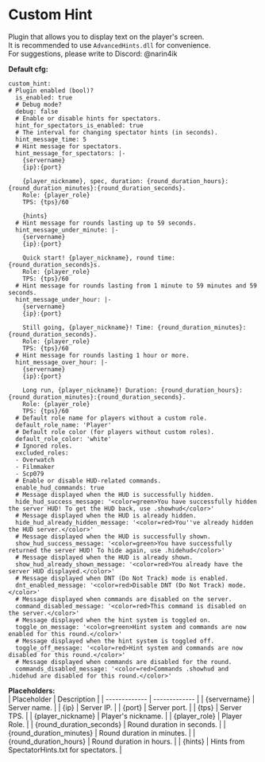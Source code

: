# Custom Hint
Plugin that allows you to display text on the player's screen.  
It is recommended to use `AdvancedHints.dll` for convenience.  
For suggestions, please write to Discord: @narin4ik  

**Default cfg:**   
```
custom_hint:
# Plugin enabled (bool)?
  is_enabled: true
  # Debug mode?
  debug: false
  # Enable or disable hints for spectators.
  hint_for_spectators_is_enabled: true
  # The interval for changing spectator hints (in seconds).
  hint_message_time: 5
  # Hint message for spectators.
  hint_message_for_spectators: |-
    {servername}
    {ip}:{port}

    {player_nickname}, spec, duration: {round_duration_hours}:{round_duration_minutes}:{round_duration_seconds}.
    Role: {player_role}
    TPS: {tps}/60

    {hints}
  # Hint message for rounds lasting up to 59 seconds.
  hint_message_under_minute: |-
    {servername}
    {ip}:{port}

    Quick start! {player_nickname}, round time: {round_duration_seconds}s.
    Role: {player_role}
    TPS: {tps}/60
  # Hint message for rounds lasting from 1 minute to 59 minutes and 59 seconds.
  hint_message_under_hour: |-
    {servername}
    {ip}:{port}

    Still going, {player_nickname}! Time: {round_duration_minutes}:{round_duration_seconds}.
    Role: {player_role}
    TPS: {tps}/60
  # Hint message for rounds lasting 1 hour or more.
  hint_message_over_hour: |-
    {servername}
    {ip}:{port}

    Long run, {player_nickname}! Duration: {round_duration_hours}:{round_duration_minutes}:{round_duration_seconds}.
    Role: {player_role}
    TPS: {tps}/60
  # Default role name for players without a custom role.
  default_role_name: 'Player'
  # Default role color (for players without custom roles).
  default_role_color: 'white'
  # Ignored roles.
  excluded_roles:
  - Overwatch
  - Filmmaker
  - Scp079
  # Enable or disable HUD-related commands.
  enable_hud_commands: true
  # Message displayed when the HUD is successfully hidden.
  hide_hud_success_message: '<color=green>You have successfully hidden the server HUD! To get the HUD back, use .showhud</color>'
  # Message displayed when the HUD is already hidden.
  hide_hud_already_hidden_message: '<color=red>You''ve already hidden the HUD server.</color>'
  # Message displayed when the HUD is successfully shown.
  show_hud_success_message: '<color=green>You have successfully returned the server HUD! To hide again, use .hidehud</color>'
  # Message displayed when the HUD is already shown.
  show_hud_already_shown_message: '<color=red>You already have the server HUD displayed.</color>'
  # Message displayed when DNT (Do Not Track) mode is enabled.
  dnt_enabled_message: '<color=red>Disable DNT (Do Not Track) mode.</color>'
  # Message displayed when commands are disabled on the server.
  command_disabled_message: '<color=red>This command is disabled on the server.</color>'
  # Message displayed when the hint system is toggled on.
  toggle_on_message: '<color=green>Hint system and commands are now enabled for this round.</color>'
  # Message displayed when the hint system is toggled off.
  toggle_off_message: '<color=red>Hint system and commands are now disabled for this round.</color>'
  # Message displayed when commands are disabled for the round.
  commands_disabled_message: '<color=red>Commands .showhud and .hidehud are disabled for this round.</color>'
```
**Placeholders:**  
| Placeholder  | Description |
| ------------- | ------------- |
| {servername}  | Server name.  |
| {ip}  | Server IP.  |
| {port}  | Server port.  |
| {tps}  | Server TPS.  |
| {player_nickname}  | Player's nickname.  |
| {player_role}  | Player Role.  |
| {round_duration_seconds}  | Round duration in seconds.  |
| {round_duration_minutes}  | Round duration in minutes.  |
| {round_duration_hours}  | Round duration in hours.  |
| {hints}  | Hints from SpectatorHints.txt for spectators.  |
